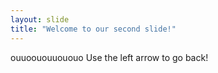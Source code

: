 ```yaml
---
layout: slide
title: "Welcome to our second slide!"
---
```

ouuoououuououo
Use the left arrow to go back!
